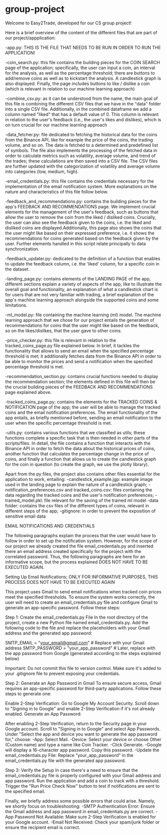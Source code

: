 # group-project

Welcome to Easy2Trade, developed for our CS group project!

Here is a brief overview of the content of the different files that are part of our project/appplication:

-app.py: THIS IS THE FILE THAT NEEDS TO BE RUN IN ORDER TO RUN THE APPLICATION! 

-coin_search.py: this file contains the building pieces for the COIN SEARCH page of the application; 
specifically, the user can input a coin, an interval for the analysis, as well as the percentage threshold; there are buttons to add/remove coins as well as to kickstart the analysis. A candlestick graph is also displayed. Finally, the page includes buttons to like / dislike a coin (which is relevant in relation to our machine learning approach)

-combine_csv.py: as it can be understood from the name, the main goal of this file is combining the different CSV files that we have in the "data" folder into a single CSV file. Additionally, in the combined dataframe we add a column named "liked" that has a default value of 0. This column is relevant in relation to the user's feedback (i.e., the user's likes and dislikes), which is on turn crucial for our machine learning approach

-data_fetcher.py: file dedicated to fetching the historical data for the coins from the Binance API, like for example the price of the coins, the trading volume, and so on. The data is fetched to a determined and predefined list of symbols. The file also implements the processing of the fetched data in order to calculate metrics such as volatility, average volume, and trend of the trades; these calculations are then saved into a CSV file. The CSV files are further updated with the categorization of volatility and average volume into categories (low, medium, high).

-email_credentials.py: this file contains the credentials necessary for the implementation of the email notification system. More explanations on the nature and characteristics of this file follow below.

-feedback_and_recommendations.py: contains the building pieces for the app's FEEDBACK AND RECOMMENDATIONS page. We implement crucial elements for the management of the user's feedback, such as buttons that allow the user to remove the coin from the liked / disliked coins. Crucially,
the user can also see the feedback given to the coins, i.e. the liked and disliked coins are displayed.Additionally, this page also shows the coins that the user might like based on their expressed preference, i.e. it shows the recommendations for coins generated based on the feedback given by the user. Further elements handled in this script relate principally to data synchronization.

-feedback_updater.py: dedicated to the definition of a function that enables to update the feedback column, i.e. the 'liked' column, for a specific coin in the dataset.

-landing_page.py: contains elements of the LANDING PAGE of the app, different sections explain a variety of aspects of the app, like to illustrate the overall goal and functionality, an explanation of what a candlestick chart is for users that are not very familiar with trading, a brief explanation of the app's machine learning approach alongside the supported coins and some limitations.

-ml_model.py: file containing the machine learning (ml) model. The machine learning approach that we chose for our project entails the generation of recommendations for coins that the user might like based on the feedback, so on the likes/dislikes, that the user gave to other coins.

-price_checker.py: this file is relevant in relation to the tracked_coins_page.py file explained below.
In brief, it tackles the functionality that allows to send an email when the specified percentage threshold is met; it additionally fetches data from the Binance API in order to be able to monitor the prices and send a notification when the specified percentage threshold is met.

-recommendation_section.py: contains crucial functions needed to display the recommendation section; the elements defined in this file will then be the crucial building pieces of the FEEDBACK AND RECOMMENDATIONS page explained above.

-tracked_coins_page.py: contains the elements for the TRACKED COINS & NOTIFICATION page of the app; the user will be able to manage the tracked coins and the email notification preferences. The email functionality of the app entails, as briefly mentioned before, sending an email notification to the user when the specific percentage threshold is met.

-utils.py: contains various functions that we classified as utils; these functions complete a specific task that is then needed in other parts of the scripts/files. In detail, the file contains a function that interacts with the Binance API in order to fetch the data about the historical prices of coins, another function that calculates the percentage change in the price of coins, and finally a function that allows us to create the candlestick graph for the coin in question (to create the graph, we use the plotly library).

Apart from the py files, the project also contains other files essential for the application to work, entailing:
-candlestick_example.jgp: example image used in the landing page to explain the nature of a candlestick graph;
-notification_preferences.csv and tracked_coins.csv: files containing the data regarding the tracked coins and the user's notification preferences;
-trained_model.pkl: file relevant for the saving of the trained ml model
-data folder: contains the csv files of the different types of coins, relevant in different steps of the app;
-gitignore: in order to prevent the exposition of sensitive email data






EMAIL NOTIFICATIONS AND CREDENTIALS

The following paragraphs explain the process that the user would have to follow in order to set up the
notification system. However, for the scope of our project we already created the file
email_credentials.py and inserted there an email address created specifically for the project with the
correlated password. Thus, the following paragraphs are here for an informative scope, but 
the process explained DOES NOT HAVE TO BE EXECUTED AGAIN.


Setting Up Email Notifications; ONLY FOR INFORMATIVE PURPOSES, THIS PROCESS DOES NOT HAVE TO BE EXECUTED AGAIN

This project uses Gmail to send email notifications when tracked coin prices meet the specified thresholds. To ensure the system works correctly, the user will need to create an email_credentials.py file and configure Gmail to generate an app-specific password. Follow these steps:

Step 1: Create the email_credentials.py File
In the root directory of the project, create a new Python file named email_credentials.py.
Add the following code to the file and replace the placeholders with your Gmail address and the generated app password:

SMTP_EMAIL = "your_email@gmail.com"  # Replace with your Gmail address
SMTP_PASSWORD = "your_app_password"  # Later, replace with the app password from Google (generated according to the steps explained below)

Important: Do not commit this file to version control. Make sure it's added to your .gitignore file to prevent exposing your credentials.

Step 2: Generate an App Password in Gmail
To ensure secure access, Gmail requires an app-specific password for third-party applications. Follow these steps to generate one:

Enable 2-Step Verification:
Go to Google My Account Security.
Scroll down to "Signing in to Google" and enable 2-Step Verification if it's not already enabled.
Generate an App Password:

After enabling 2-Step Verification, return to the Security page in your Google account.
Scroll to "Signing in to Google" and select App Passwords.
Under "Select the app and device you want to generate the app password for," choose:
-App: Select Mail.
-Device: Select your device or choose Other (Custom name) and type a name like Coin Tracker.
-Click Generate.
-Google will display a 16-character app password. Copy this password.
-Update the email_credentials.py File:
Replace "your_app_password" in the email_credentials.py file with the generated app password.


Step 3: Verify the Setup
In case there's a need to ensure that the email_credentials.py file is properly configured with your Gmail address and app password.
Run the application and add a coin to track with a threshold.
Trigger the "Run Price Check Now" button to test if notifications are sent to the specified email.
 
 Finally, we briefly address some possible errors that could arise. Namely, we shortly focus on troubleshooting:
-SMTP Authentication Error: Ensure the Gmail address and app password in email_credentials.py are correct.
-App Password Not Available: Make sure 2-Step Verification is enabled for your Google account.
-Email Not Received: Check your spam/junk folder or ensure the recipient email is correct.
